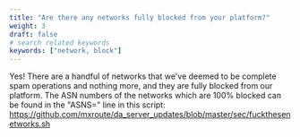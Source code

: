 ```yaml
---
title: "Are there any networks fully blocked from your platform?"
weight: 3
draft: false
# search related keywords
keywords: ["network, block"]
---
```


Yes! There are a handful of networks that we've deemed to be complete spam operations and nothing more, and they are fully blocked from our platform. The ASN numbers of the networks which are 100% blocked can be found in the "ASNS=" line in this script: https://github.com/mxroute/da_server_updates/blob/master/sec/fuckthesenetworks.sh

